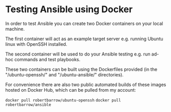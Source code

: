 # Testing Ansible using Docker

In order to test Ansible you can create two Docker containers on your local machine.

The first container will act as an example target server e.g. running Ubuntu linux with OpenSSH installed.

The second container will be used to do your Ansible testing e.g. run ad-hoc commands and test playbooks. 

These two containers can be built using the Dockerfiles provided (in the "/ubuntu-openssh/" and "/ubuntu-ansible/" directories).

For convenience there are also two public automated builds of these images hosted on Docker Hub, which can be pulled from my account:

```docker pull robertbarrow/ubuntu-openssh```
```docker pull robertbarrow/ansible```


